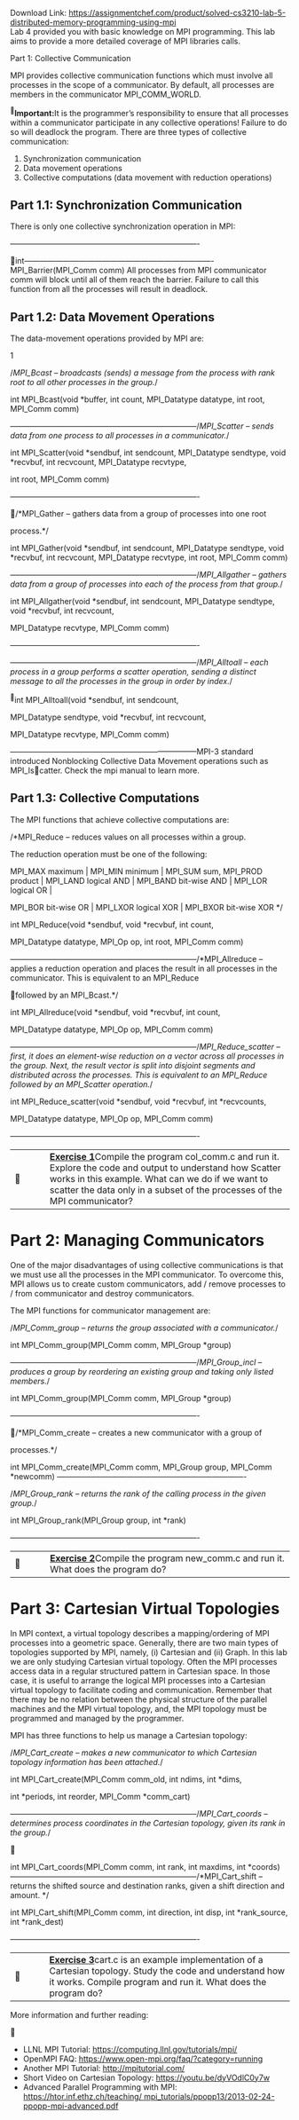 Download Link: https://assignmentchef.com/product/solved-cs3210-lab-5-distributed-memory-programming-using-mpi
<br>
Lab 4 provided you with basic knowledge on MPI programming. This lab aims to provide a more detailed coverage of MPI libraries calls.

Part 1: Collective Communication

MPI provides collective communication functions which must involve all processes in the scope of a communicator. By default, all processes are members in the communicator MPI_COMM_WORLD.

<sup></sup><strong>Important:</strong>It is the programmer’s responsibility to ensure that all processes within a communicator participate in any collective operations! Failure to do so will deadlock the program. There are three types of collective communication:

<ol>

 <li>Synchronization communication</li>

 <li>Data movement operations</li>

 <li>Collective computations (data movement with reduction operations)</li>

</ol>

<h2>Part 1.1: Synchronization Communication</h2>

There is only one collective synchronization operation in MPI:

————————————————————————-

int————————————————————————-MPI_Barrier(MPI_Comm comm) All processes from MPI communicator comm will block until all of them reach the barrier. Failure to call this function from all the processes will result in deadlock.

<h2>Part 1.2: Data Movement Operations</h2>

The data-movement operations provided by MPI are:

1

/*MPI_Bcast – broadcasts (sends) a message from the process with rank root to all other processes in the group.*/

int MPI_Bcast(void *buffer, int count, MPI_Datatype datatype, int root, MPI_Comm comm)

————————————————————————/*MPI_Scatter – sends data from one process to all processes in a communicator.*/

int MPI_Scatter(void *sendbuf, int sendcount, MPI_Datatype sendtype, void *recvbuf, int recvcount, MPI_Datatype recvtype,

int root, MPI_Comm comm)

————————————————————————-

/*MPI_Gather – gathers data from a group of processes into one root

process.*/

int MPI_Gather(void *sendbuf, int sendcount, MPI_Datatype sendtype, void *recvbuf, int recvcount, MPI_Datatype recvtype, int root, MPI_Comm comm)

————————————————————————/*MPI_Allgather – gathers data from a group of processes into each of the process from that group.*/

int MPI_Allgather(void *sendbuf, int sendcount, MPI_Datatype sendtype, void *recvbuf, int recvcount,

MPI_Datatype recvtype, MPI_Comm comm)

————————————————————————-

————————————————————————/*MPI_Alltoall – each process in a group performs a scatter operation, sending a distinct message to all the processes in the group in order by index.*/

<sup></sup>int MPI_Alltoall(void *sendbuf, int sendcount,

MPI_Datatype sendtype, void *recvbuf, int recvcount,

MPI_Datatype recvtype, MPI_Comm comm)

————————————————————————MPI-3 standard introduced Nonblocking Collective Data Movement operations such as MPI_Iscatter. Check the mpi manual to learn more.

<h2>Part 1.3: Collective Computations</h2>

The MPI functions that achieve collective computations are:

/*MPI_Reduce – reduces values on all processes within a group.

The reduction operation must be one of the following:

MPI_MAX maximum | MPI_MIN minimum | MPI_SUM sum, MPI_PROD product | MPI_LAND logical AND | MPI_BAND bit-wise AND | MPI_LOR logical OR |

MPI_BOR bit-wise OR | MPI_LXOR logical XOR | MPI_BXOR bit-wise XOR */

int MPI_Reduce(void *sendbuf, void *recvbuf, int count,

MPI_Datatype datatype, MPI_Op op, int root, MPI_Comm comm)

————————————————————————/*MPI_Allreduce – applies a reduction operation and places the result in all processes in the communicator. This is equivalent to an MPI_Reduce

followed by an MPI_Bcast.*/

int MPI_Allreduce(void *sendbuf, void *recvbuf, int count,

MPI_Datatype datatype, MPI_Op op, MPI_Comm comm)

————————————————————————/*MPI_Reduce_scatter – first, it does an element-wise reduction on a vector across all processes in the group. Next, the result vector is split into disjoint segments and distributed across the processes. This is equivalent to an MPI_Reduce followed by an MPI_Scatter operation.*/

int MPI_Reduce_scatter(void *sendbuf, void *recvbuf, int *recvcounts,

MPI_Datatype datatype, MPI_Op op, MPI_Comm comm)

————————————————————————-

<table width="601">

 <tbody>

  <tr>

   <td width="61"></td>

   <td width="540"><strong><u>Exercise 1</u></strong>Compile the program col_comm.c and run it. Explore the code and output to understand how Scatter works in this example. What can we do if we want to scatter the data only in a subset of the processes of the MPI communicator?</td>

  </tr>

 </tbody>

</table>

<h1>Part 2: Managing Communicators</h1>

One of the major disadvantages of using collective communications is that we must use all the processes in the MPI communicator. To overcome this, MPI allows us to create custom communicators, add / remove processes to / from communicator and destroy communicators.

The MPI functions for communicator management are:

/*MPI_Comm_group – returns the group associated with a communicator.*/

int MPI_Comm_group(MPI_Comm comm, MPI_Group *group)

————————————————————————/*MPI_Group_incl – produces a group by reordering an existing group and taking only listed members.*/

int MPI_Comm_group(MPI_Comm comm, MPI_Group *group)

————————————————————————-

/*MPI_Comm_create – creates a new communicator with a group of

processes.*/

int MPI_Comm_create(MPI_Comm comm, MPI_Group group, MPI_Comm *newcomm) ————————————————————————-

/*MPI_Group_rank – returns the rank of the calling process in the given group.*/

int MPI_Group_rank(MPI_Group group, int *rank)

————————————————————————-

<table width="601">

 <tbody>

  <tr>

   <td width="61"></td>

   <td width="540"><strong><u>Exercise 2</u></strong>Compile the program new_comm.c and run it. What does the program do?</td>

  </tr>

 </tbody>

</table>

<h1>Part 3: Cartesian Virtual Topologies</h1>

In MPI context, a virtual topology describes a mapping/ordering of MPI processes into a geometric space. Generally, there are two main types of topologies supported by MPI, namely, (i) Cartesian and (ii) Graph. In this lab we are only studying Cartesian virtual topology. Often the MPI processes access data in a regular structured pattern in Cartesian space. In those case, it is useful to arrange the logical MPI processes into a Cartesian virtual topology to facilitate coding and communication. Remember that there may be no relation between the physical structure of the parallel machines and the MPI virtual topology, and, the MPI topology must be programmed and managed by the programmer.

MPI has three functions to help us manage a Cartesian topology:

/*MPI_Cart_create – makes a new communicator to which Cartesian topology information has been attached.*/

int MPI_Cart_create(MPI_Comm comm_old, int ndims, int *dims,

int *periods, int reorder, MPI_Comm *comm_cart)

————————————————————————/*MPI_Cart_coords – determines process coordinates in the Cartesian topology, given its rank in the group.*/



int MPI_Cart_coords(MPI_Comm comm, int rank, int maxdims, int *coords) ————————————————————————/*MPI_Cart_shift – returns the shifted source and destination ranks, given a shift direction and amount.     */

int MPI_Cart_shift(MPI_Comm comm, int direction, int disp, int *rank_source, int *rank_dest)

————————————————————————-

<table width="601">

 <tbody>

  <tr>

   <td width="60"></td>

   <td width="541"><strong><u>Exercise 3</u></strong>cart.c is an example implementation of a Cartesian topology. Study the code and understand how it works. Compile program and run it. What does the program do?</td>

  </tr>

 </tbody>

</table>

More information and further reading:



<ul>

 <li>LLNL MPI Tutorial: <a href="https://computing.llnl.gov/tutorials/mpi/">https://computing.llnl.gov/tutorials/mpi/</a></li>

 <li>OpenMPI FAQ: <a href="https://www.open-mpi.org/faq/?category=running">https://www.open-mpi.org/faq/?category=running</a></li>

 <li>Another MPI Tutorial: <a href="http://mpitutorial.com/">http://mpitutorial.com/</a></li>

 <li>Short Video on Cartesian Topology: <a href="https://youtu.be/dyVOdlC0y7w">https://youtu.be/dyVOdlC0y7w</a></li>

 <li>Advanced Parallel Programming with MPI: <a href="https://htor.inf.ethz.ch/teaching/mpi_tutorials/ppopp13/2013-02-24-ppopp-mpi-advanced.pdf">https://htor.inf.ethz.ch/teaching/ </a><a href="https://htor.inf.ethz.ch/teaching/mpi_tutorials/ppopp13/2013-02-24-ppopp-mpi-advanced.pdf">mpi_tutorials/ppopp13/2013-02-24-ppopp-mpi-advanced.pdf</a></li>

</ul>